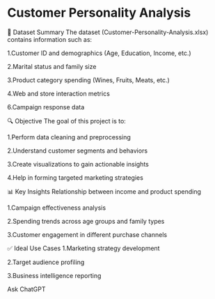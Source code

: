 # Customer Personality Analysis

📁 Dataset Summary
The dataset (Customer-Personality-Analysis.xlsx) contains information such as:

1.Customer ID and demographics (Age, Education, Income, etc.)

2.Marital status and family size

3.Product category spending (Wines, Fruits, Meats, etc.)

4.Web and store interaction metrics

6.Campaign response data

🔍 Objective
The goal of this project is to:

1.Perform data cleaning and preprocessing

2.Understand customer segments and behaviors

3.Create visualizations to gain actionable insights

4.Help in forming targeted marketing strategies

📊 Key Insights
Relationship between income and product spending

1.Campaign effectiveness analysis

2.Spending trends across age groups and family types

3.Customer engagement in different purchase channels

✅ Ideal Use Cases
1.Marketing strategy development

2.Target audience profiling

3.Business intelligence reporting











Ask ChatGPT
